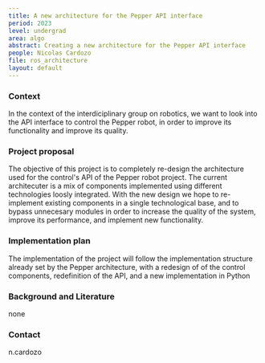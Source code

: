 ```yaml
---
title: A new architecture for the Pepper API interface
period: 2023
level: undergrad
area: algo
abstract: Creating a new architecture for the Pepper API interface
people: Nicolas Cardozo
file: ros_architecture
layout: default
---
```


### Context

In the context of the interdiciplinary group on robotics, we want to look into the API interface to control the Pepper robot, in order to improve its functionality and improve its quality.

### Project proposal

The objective of this project is to completely re-design the architecture used for the control's API of the Pepper robot project. The current architecuter is a mix of components implemented using different technologies loosly integrated. With the new design we hope to re-implement existing components in a single technological base, and to bypass unnecesary modules in order to increase the quality of the system, improve its performance, and implement new functionality.

### Implementation plan

The implementation of the project will follow the implementation structure already set by the Pepper architecture, with a redesign of of the control components, redefinition of the API, and a new implementation in Python

### Background and Literature

none

### Contact

n.cardozo
